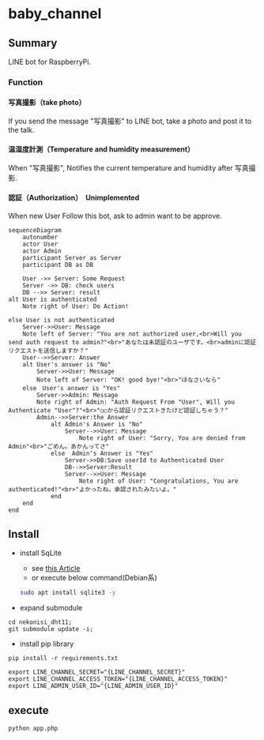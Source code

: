 # baby_channel
## Summary
LINE bot for RaspberryPi.

### Function
#### 写真撮影（take photo）
If you send the message "写真撮影" to LINE bot, take a photo and post it to the talk.

#### 温湿度計測（Temperature and humidity measurement）
When "写真撮影", Notifies the current temperature and humidity after 写真撮影.

#### 認証（Authorization）　Unimplemented
When new User Follow this bot, ask to admin want to be approve.

```mermaid
sequenceDiagram
    autonumber
    actor User
    actor Admin
    participant Server as Server
    participant DB as DB

    User ->> Server: Some Request
    Server ->> DB: check users
    DB -->> Server: result
alt User is authenticated
    Note right of User: Do Action!

else User is not authenticated
    Server->>User: Message
    Note left of Server: "You are not authorized user,<br>Will you send auth request to admin?"<br>"あなたは未認証のユーザです。<br>adminに認証リクエストを送信しますか？"
    User-->>Server: Answer
    alt User's answer is "No"
        Server->>User: Message
        Note left of Server: "OK! good bye!"<br>"ほなさいなら"
    else　User's answer is "Yes"
        Server->>Admin: Message
        Note right of Admin: "Auth Request From "User", Will you Authenticate "User"?"<br>"○○から認証リクエストきたけど認証しちゃう？"
        Admin-->>Server:the Answer
            alt Admin's Answer is "No"
                Server-->>User: Message
                    Note right of User: "Sorry, You are denied from Admin"<br>"ごめん。あかんってさ"
            else  Admin's Answer is "Yes"
                Server->>DB:Save userId to Authenticated User
                DB-->>Server:Result
                Server-->>User: Message
                    Note right of User: "Congratulations, You are authenticated!"<br>"よかったね。承認されたみたいよ。"
            end
    end
end
```

## Install

- install SqLite
  - see [this Article](https://nekonisi.com/install_sqlite/)
  - or execute below command(Debian系)
  ```bash
  sudo apt install sqlite3 -y
  ```

- expand submodule

```
cd nekonisi_dht11;
git submodule update -i;
```
- install pip library
```
pip install -r requirements.txt
```

```
export LINE_CHANNEL_SECRET="{LINE_CHANNEL_SECRET}"
export LINE_CHANNEL_ACCESS_TOKEN="{LINE_CHANNEL_ACCESS_TOKEN}"
export LINE_ADMIN_USER_ID="{LINE_ADMIN_USER_ID}"
```

## execute

```
python app.php
```